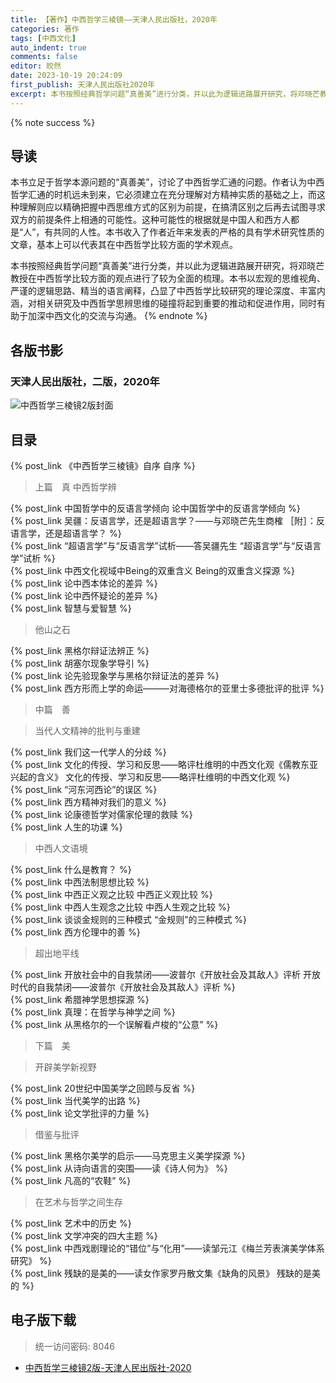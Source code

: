 ```yaml
---
title: 【著作】中西哲学三棱镜——天津人民出版社，2020年
categories: 著作
tags: [中西文化]
auto_indent: true
comments: false
editor: 皎然
date: 2023-10-19 20:24:09
first_publish: 天津人民出版社2020年
excerpt: 本书按照经典哲学问题“真善美”进行分类，并以此为逻辑进路展开研究，将邓晓芒教授在中西哲学比较方面的观点进行了较为全面的梳理。本书以宏观的思维视角、严谨的逻辑思路、精当的语言阐释，凸显了中西哲学比较研究的理论深度、丰富内涵，对相关研究及中西哲学思辨思维的碰撞将起到重要的推动和促进作用，同时有助于加深中西文化的交流与沟通。
---
```

{% note success %}
## 导读
本书立足于哲学本源问题的“真善美”，讨论了中西哲学汇通的问题。作者认为中西哲学汇通的时机远未到来，它必须建立在充分理解对方精神实质的基础之上，而这种理解则应以精确把握中西思维方式的区别为前提，在搞清区别之后再去试图寻求双方的前提条件上相通的可能性。这种可能性的根据就是中国人和西方人都是“人”，有共同的人性。本书收入了作者近年来发表的严格的具有学术研究性质的文章，基本上可以代表其在中西哲学比较方面的学术观点。

本书按照经典哲学问题“真善美”进行分类，并以此为逻辑进路展开研究，将邓晓芒教授在中西哲学比较方面的观点进行了较为全面的梳理。本书以宏观的思维视角、严谨的逻辑思路、精当的语言阐释，凸显了中西哲学比较研究的理论深度、丰富内涵，对相关研究及中西哲学思辨思维的碰撞将起到重要的推动和促进作用，同时有助于加深中西文化的交流与沟通。
{% endnote %}
## 各版书影
### 天津人民出版社，二版，2020年
![中西哲学三棱镜2版封面](/images/中西哲学三棱镜2版封面.jpg)

## 目录
{% post_link 《中西哲学三棱镜》自序 自序 %}<br/>
> 上篇　真
> 中西哲学辨

{% post_link 中国哲学中的反语言学倾向 论中国哲学中的反语言学倾向 %}<br/>
{% post_link 吴疆：反语言学，还是超语言学？——与邓晓芒先生商榷 ［附］：反语言学，还是超语言学？ %}<br/>
{% post_link “超语言学”与“反语言学”试析——答吴疆先生 “超语言学”与“反语言学”试析 %}<br/>
{% post_link 中西文化视域中Being的双重含义 Being的双重含义探源 %}<br/>
{% post_link 论中西本体论的差异  %}<br/>
{% post_link 论中西怀疑论的差异  %}<br/>
{% post_link 智慧与爱智慧  %}<br/>
> 他山之石

{% post_link 黑格尔辩证法辨正  %}<br/>
{% post_link 胡塞尔现象学导引  %}<br/>
{% post_link 论先验现象学与黑格尔辩证法的差异  %}<br/>
{% post_link 西方形而上学的命运———对海德格尔的亚里士多德批评的批评 %}<br/>

> 中篇　善

> 当代人文精神的批判与重建

{% post_link 我们这一代学人的分歧  %}<br/>
{% post_link 文化的传授、学习和反思——略评杜维明的中西文化观《儒教东亚兴起的含义》 文化的传授、学习和反思——略评杜维明的中西文化观  %}<br/>
{% post_link “河东河西论”的误区  %}<br/>
{% post_link 西方精神对我们的意义  %}<br/>
{% post_link 论康德哲学对儒家伦理的救赎  %}<br/>
{% post_link 人生的功课 %}<br/>
> 中西人文语境

{% post_link 什么是教育？ %}<br/>
{% post_link 中西法制思想比较 %}<br/>
{% post_link 中西正义观之比较 中西正义观比较 %}<br/>
{% post_link 中西人生观念之比较 中西人生观之比较 %}<br/>
{% post_link 谈谈金规则的三种模式 “金规则”的三种模式 %}<br/>
{% post_link 西方伦理中的善 %}<br/>
> 超出地平线

{% post_link 开放社会中的自我禁闭——波普尔《开放社会及其敌人》评析 开放时代的自我禁闭——波普尔《开放社会及其敌人》评析 %}<br/>
{% post_link 希腊神学思想探源 %}<br/>
{% post_link 真理：在哲学与神学之间 %}<br/>
{% post_link 从黑格尔的一个误解看卢梭的“公意” %}<br/>
> 下篇　美

> 开辟美学新视野

{% post_link 20世纪中国美学之回顾与反省 %}<br/>
{% post_link 当代美学的出路 %}<br/>
{% post_link 论文学批评的力量 %}<br/>

> 借鉴与批评

{% post_link 黑格尔美学的启示——马克思主义美学探源 %}<br/>
{% post_link 从诗向语言的突围——读《诗人何为》 %}<br/>
{% post_link 凡高的“农鞋” %}<br/>

> 在艺术与哲学之间生存

{% post_link 艺术中的历史 %}<br/>
{% post_link 文学冲突的四大主题 %}<br/>
{% post_link 中西戏剧理论的“错位”与“化用”——读邹元江《梅兰芳表演美学体系研究》 %}<br/>
{% post_link 残缺的是美的——读女作家罗丹散文集《缺角的风景》 残缺的是美的 %}<br/>

## 电子版下载
> 统一访问密码: 8046

- [中西哲学三棱镜2版-天津人民出版社-2020](https://url92.ctfile.com/f/21466692-961586400-ca3d68?p=8046)
